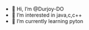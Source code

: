 - 👋 Hi, I’m @Durjoy-DO
- 👀 I’m interested in java,c,c++
- 🌱 I’m currently learning pyton

<!---
Durjoy-DO/Durjoy-DO is a ✨ special ✨ repository because its `README.md` (this file) appears on your GitHub profile.
You can click the Preview link to take a look at your changes.
--->
